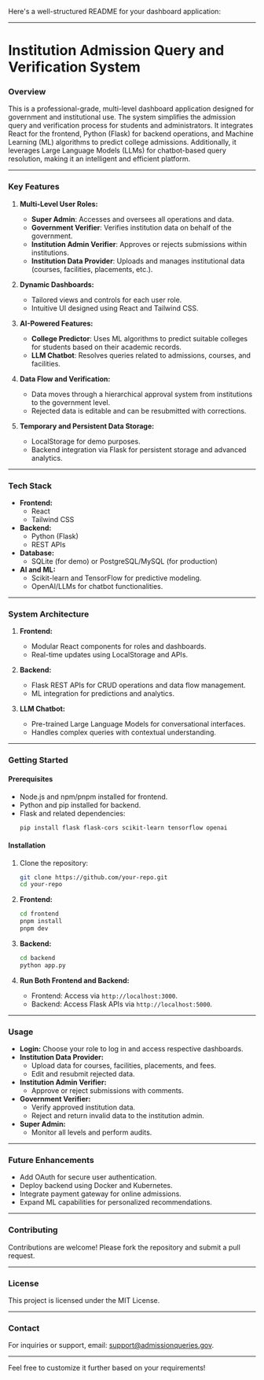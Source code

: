 Here's a well-structured README for your dashboard application:

---

# **Institution Admission Query and Verification System**

### **Overview**
This is a professional-grade, multi-level dashboard application designed for government and institutional use. The system simplifies the admission query and verification process for students and administrators. It integrates React for the frontend, Python (Flask) for backend operations, and Machine Learning (ML) algorithms to predict college admissions. Additionally, it leverages Large Language Models (LLMs) for chatbot-based query resolution, making it an intelligent and efficient platform.

---

### **Key Features**
1. **Multi-Level User Roles:**
   - **Super Admin**: Accesses and oversees all operations and data.
   - **Government Verifier**: Verifies institution data on behalf of the government.
   - **Institution Admin Verifier**: Approves or rejects submissions within institutions.
   - **Institution Data Provider**: Uploads and manages institutional data (courses, facilities, placements, etc.).

2. **Dynamic Dashboards:**
   - Tailored views and controls for each user role.
   - Intuitive UI designed using React and Tailwind CSS.

3. **AI-Powered Features:**
   - **College Predictor**: Uses ML algorithms to predict suitable colleges for students based on their academic records.
   - **LLM Chatbot**: Resolves queries related to admissions, courses, and facilities.

4. **Data Flow and Verification:**
   - Data moves through a hierarchical approval system from institutions to the government level.
   - Rejected data is editable and can be resubmitted with corrections.

5. **Temporary and Persistent Data Storage:**
   - LocalStorage for demo purposes.
   - Backend integration via Flask for persistent storage and advanced analytics.

---

### **Tech Stack**
- **Frontend:**
  - React
  - Tailwind CSS
- **Backend:**
  - Python (Flask)
  - REST APIs
- **Database:**
  - SQLite (for demo) or PostgreSQL/MySQL (for production)
- **AI and ML:**
  - Scikit-learn and TensorFlow for predictive modeling.
  - OpenAI/LLMs for chatbot functionalities.

---

### **System Architecture**
1. **Frontend:**
   - Modular React components for roles and dashboards.
   - Real-time updates using LocalStorage and APIs.

2. **Backend:**
   - Flask REST APIs for CRUD operations and data flow management.
   - ML integration for predictions and analytics.

3. **LLM Chatbot:**
   - Pre-trained Large Language Models for conversational interfaces.
   - Handles complex queries with contextual understanding.

---

### **Getting Started**

#### **Prerequisites**
- Node.js and npm/pnpm installed for frontend.
- Python and pip installed for backend.
- Flask and related dependencies:
  ```bash
  pip install flask flask-cors scikit-learn tensorflow openai
  ```

#### **Installation**

1. Clone the repository:
   ```bash
   git clone https://github.com/your-repo.git
   cd your-repo
   ```

2. **Frontend:**
   ```bash
   cd frontend
   pnpm install
   pnpm dev
   ```

3. **Backend:**
   ```bash
   cd backend
   python app.py
   ```

4. **Run Both Frontend and Backend:**
   - Frontend: Access via `http://localhost:3000`.
   - Backend: Access Flask APIs via `http://localhost:5000`.

---

### **Usage**
- **Login:** Choose your role to log in and access respective dashboards.
- **Institution Data Provider:**
  - Upload data for courses, facilities, placements, and fees.
  - Edit and resubmit rejected data.
- **Institution Admin Verifier:**
  - Approve or reject submissions with comments.
- **Government Verifier:**
  - Verify approved institution data.
  - Reject and return invalid data to the institution admin.
- **Super Admin:**
  - Monitor all levels and perform audits.

---

### **Future Enhancements**
- Add OAuth for secure user authentication.
- Deploy backend using Docker and Kubernetes.
- Integrate payment gateway for online admissions.
- Expand ML capabilities for personalized recommendations.

---

### **Contributing**
Contributions are welcome! Please fork the repository and submit a pull request.

---

### **License**
This project is licensed under the MIT License.

---

### **Contact**
For inquiries or support, email: support@admissionqueries.gov.

---

Feel free to customize it further based on your requirements!